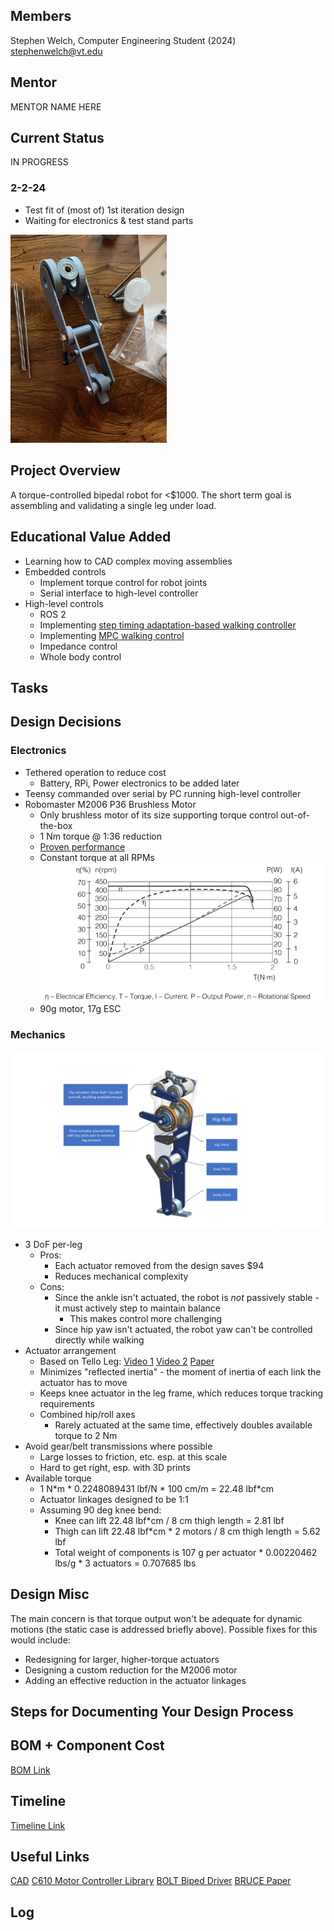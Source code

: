 ## Members
Stephen Welch, Computer Engineering Student (2024)
stephenwelch@vt.edu

## Mentor
MENTOR NAME HERE

## Current Status
IN PROGRESS

### 2-2-24
- Test fit of (most of) 1st iteration design
- Waiting for electronics & test stand parts
<img src="images/status_2-2-24_1.jpg" width="250">

## Project Overview

A torque-controlled bipedal robot for <$1000. The short term goal is assembling and validating a single leg under load.

## Educational Value Added

- Learning how to CAD complex moving assemblies
- Embedded controls
    - Implement torque control for robot joints
    - Serial interface to high-level controller
- High-level controls
    - ROS 2
    - Implementing [step timing adaptation-based walking controller](https://ieeexplore.ieee.org/stamp/stamp.jsp?arnumber=9082021)
    - Implementing [MPC walking control](https://arxiv.org/pdf/2010.08198.pdf)
    - Impedance control
    - Whole body control

## Tasks

<!-- Your Text Here. You may work with your mentor on this later when they are assigned -->

## Design Decisions

### Electronics
- Tethered operation to reduce cost
    - Battery, RPi, Power electronics to be added later
- Teensy commanded over serial by PC running high-level controller
- Robomaster M2006 P36 Brushless Motor
    - Only brushless motor of its size supporting torque control out-of-the-box
    - 1 Nm torque @ 1:36 reduction
    - [Proven performance](https://www.youtube.com/watch?v=_Sh4kRtmAog)
    - Constant torque at all RPMs
      ![M2006 motor curves](images/m2006_specs.png)
    - 90g motor, 17g ESC

### Mechanics
![labeled diagram of leg](images/arca.png)
- 3 DoF per-leg
    - Pros:
        - Each actuator removed from the design saves $94
        - Reduces mechanical complexity
    - Cons:
        - Since the ankle isn't actuated, the robot is *not* passively stable - it must actively step to maintain balance
            - This makes control more challenging
        - Since hip yaw isn't actuated, the robot yaw can't be controlled directly while walking
- Actuator arrangement
    - Based on Tello Leg: [Video 1](https://www.youtube.com/watch?v=62lo04Up2vc) [Video 2](https://www.youtube.com/watch?v=mn8tCtYHzHI&t=1s) [Paper](https://arxiv.org/abs/2203.00644)
    - Minimizes "reflected inertia" - the moment of inertia of each link the actuator has to move
    - Keeps knee actuator in the leg frame, which reduces torque tracking requirements
    - Combined hip/roll axes
        - Rarely actuated at the same time, effectively doubles available torque to 2 Nm
- Avoid gear/belt transmissions where possible
    - Large losses to friction, etc. esp. at this scale
    - Hard to get right, esp. with 3D prints
- Available torque
    - 1 N*m * 0.2248089431 lbf/N \* 100 cm/m = 22.48 lbf\*cm
    - Actuator linkages designed to be 1:1
    - Assuming 90 deg knee bend:
        - Knee can lift 22.48 lbf\*cm / 8 cm thigh length = 2.81 lbf
        - Thigh can lift 22.48 lbf\*cm * 2 motors / 8 cm thigh length = 5.62 lbf
        - Total weight of components is 107 g per actuator * 0.00220462 lbs/g * 3 actuators = 0.707685 lbs

## Design Misc

The main concern is that torque output won't be adequate for dynamic motions (the static case is addressed briefly above).
Possible fixes for this would include:
- Redesigning for larger, higher-torque actuators
- Designing a custom reduction for the M2006 motor
- Adding an effective reduction in the actuator linkages

## Steps for Documenting Your Design Process

<!-- Your Text Here. You may work with your mentor on this later when they are assigned -->

## BOM + Component Cost
[BOM Link](https://docs.google.com/spreadsheets/d/1Qe1dRF8I_yPayQ6RHrJmCSCA597qFWhmrA_jtBt1tgA/edit?usp=sharing)

## Timeline

[Timeline Link](timeline.pdf)

## Useful Links

[CAD](https://cad.onshape.com/documents/4743a97557c0a80d1585b0a7/w/82680a303504770a7b3fa862)
[C610 Motor Controller Library](https://github.com/stanfordroboticsclub/DJIC610Controller)
[BOLT Biped Driver](https://github.com/open-dynamic-robot-initiative/bolt)
[BRUCE Paper](https://ieeexplore.ieee.org/stamp/stamp.jsp?tp=&arnumber=9811790)

## Log

<!-- Your Text Here. You may work with your mentor on this later when they are assigned -->
